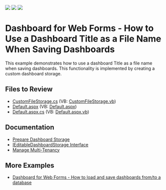 <!-- default badges list -->
![](https://img.shields.io/endpoint?url=https://codecentral.devexpress.com/api/v1/VersionRange/128580487/23.2.3%2B)
[![](https://img.shields.io/badge/Open_in_DevExpress_Support_Center-FF7200?style=flat-square&logo=DevExpress&logoColor=white)](https://supportcenter.devexpress.com/ticket/details/T597544)
[![](https://img.shields.io/badge/📖_How_to_use_DevExpress_Examples-e9f6fc?style=flat-square)](https://docs.devexpress.com/GeneralInformation/403183)
<!-- default badges end -->

# Dashboard for Web Forms - How to Use a Dashboard Title as a File Name When Saving Dashboards

This example demonstrates how to use a dashboard Title as a file name when saving dashboards. This functionality is implemented by creating a custom dashboard storage.

## Files to Review

* [CustomFileStorage.cs](./CS/DXWebApplication2/CustomFileStorage.cs) (VB: [CustomFileStorage.vb](./VB/DXWebApplication2/CustomFileStorage.vb))
* [Default.aspx](./CS/DXWebApplication2/Default.aspx) (VB: [Default.aspx](./VB/DXWebApplication2/Default.aspx))
* [Default.aspx.cs](./CS/DXWebApplication2/Default.aspx.cs) (VB: [Default.aspx.vb](./VB/DXWebApplication2/Default.aspx.vb))

## Documentation

* [Prepare Dashboard Storage](https://docs.devexpress.com/Dashboard/116299/web-dashboard/aspnet-web-forms-dashboard-control/prepare-dashboard-storage)
* [IEditableDashboardStorage Interface](https://docs.devexpress.com/Dashboard/DevExpress.DashboardWeb.IEditableDashboardStorage)
* [Manage Multi-Tenancy](https://docs.devexpress.com/Dashboard/402924/web-dashboard/dashboard-backend/manage-multi-tenancy)

## More Examples

- [Dashboard for Web Forms - How to load and save dashboards from/to a database](https://supportcenter.devexpress.com/ticket/details/t386418/aspxdashboard-how-to-load-and-save-dashboards-from-to-a-database)
